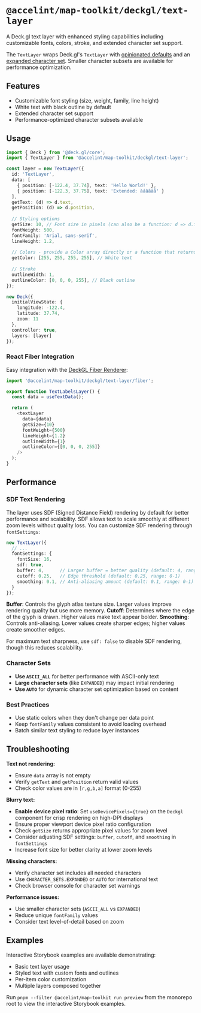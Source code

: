 # `@accelint/map-toolkit/deckgl/text-layer`

A Deck.gl text layer with enhanced styling capabilities including customizable fonts, colors, stroke, and extended character set support.

The `TextLayer` wraps Deck.gl's `TextLayer` with [opinionated defaults](./default-settings.ts) and an [expanded character set](./character-sets.ts). Smaller character subsets are available for performance optimization.

## Features

- Customizable font styling (size, weight, family, line height)
- White text with black outline by default
- Extended character set support
- Performance-optimized character subsets available

## Usage

```typescript
import { Deck } from '@deck.gl/core';
import { TextLayer } from '@accelint/map-toolkit/deckgl/text-layer';

const layer = new TextLayer({
  id: 'TextLayer',
  data: [
    { position: [-122.4, 37.74], text: 'Hello World!' },
    { position: [-122.3, 37.75], text: 'Extended: àáâãäå' }
  ],
  getText: (d) => d.text,
  getPosition: (d) => d.position,
  
  // Styling options
  getSize: 10, // Font size in pixels (can also be a function: d => d.fontSize)
  fontWeight: 500,
  fontFamily: 'Arial, sans-serif',
  lineHeight: 1.2,
  
  // Colors - provide a Color array directly or a function that returns a Color array
  getColor: [255, 255, 255, 255], // White text
  
  // Stroke
  outlineWidth: 1,
  outlineColor: [0, 0, 0, 255], // Black outline
});

new Deck({
  initialViewState: {
    longitude: -122.4,
    latitude: 37.74,
    zoom: 11
  },
  controller: true,
  layers: [layer]
});
```

### React Fiber Integration

Easy integration with the [DeckGL Fiber Renderer](https://github.com/deckgl-fiber-renderer/fiber.gl/tree/main):

```typescript
import '@accelint/map-toolkit/deckgl/text-layer/fiber';

export function TextLabelsLayer() {
  const data = useTextData();

  return (
    <textLayer 
      data={data} 
      getSize={10}
      fontWeight={500}
      lineHeight={1.2}
      outlineWidth={1}
      outlineColor={[0, 0, 0, 255]}
    />
  );
}
```

## Performance

### SDF Text Rendering

The layer uses SDF (Signed Distance Field) rendering by default for better performance and scalability. SDF allows text to scale smoothly at different zoom levels without quality loss. You can customize SDF rendering through `fontSettings`:

```typescript
new TextLayer({
  // ...
  fontSettings: {
    fontSize: 16,
    sdf: true,
    buffer: 4,      // Larger buffer = better quality (default: 4, range: 2-12)
    cutoff: 0.25,   // Edge threshold (default: 0.25, range: 0-1)
    smoothing: 0.1, // Anti-aliasing amount (default: 0.1, range: 0-1)
  }
});
```

**Buffer**: Controls the glyph atlas texture size. Larger values improve rendering quality but use more memory.
**Cutoff**: Determines where the edge of the glyph is drawn. Higher values make text appear bolder.
**Smoothing**: Controls anti-aliasing. Lower values create sharper edges; higher values create smoother edges.

For maximum text sharpness, use `sdf: false` to disable SDF rendering, though this reduces scalability.

### Character Sets
- **Use `ASCII_ALL`** for better performance with ASCII-only text
- **Large character sets** (like `EXPANDED`) may impact initial rendering
- **Use `AUTO`** for dynamic character set optimization based on content

### Best Practices
- Use static colors when they don't change per data point
- Keep `fontFamily` values consistent to avoid loading overhead
- Batch similar text styling to reduce layer instances

## Troubleshooting

**Text not rendering:**
- Ensure `data` array is not empty
- Verify `getText` and `getPosition` return valid values
- Check color values are in `[r,g,b,a]` format (0-255)

**Blurry text:**
- **Enable device pixel ratio**: Set `useDevicePixels={true}` on the `Deckgl` component for crisp rendering on high-DPI displays
- Ensure proper viewport device pixel ratio configuration
- Check `getSize` returns appropriate pixel values for zoom level
- Consider adjusting SDF settings: `buffer`, `cutoff`, and `smoothing` in `fontSettings`
- Increase font size for better clarity at lower zoom levels

**Missing characters:**
- Verify character set includes all needed characters
- Use `CHARACTER_SETS.EXPANDED` or `AUTO` for international text
- Check browser console for character set warnings

**Performance issues:**
- Use smaller character sets (`ASCII_ALL` vs `EXPANDED`)
- Reduce unique `fontFamily` values
- Consider text level-of-detail based on zoom

## Examples

Interactive Storybook examples are available demonstrating:

- Basic text layer usage
- Styled text with custom fonts and outlines
- Per-item color customization
- Multiple layers composed together

Run `pnpm --filter @accelint/map-toolkit run preview` from the monorepo root to view the interactive Storybook examples.
